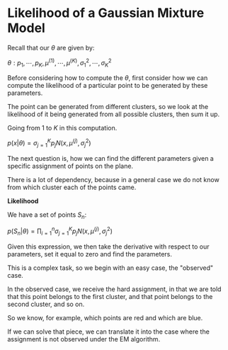 # Likelihood of a Gaussian Mixture Model

Recall that our $θ$ are given by:

$θ: p_1,⋯,p_K, \mu^{(1)},⋯,\mu^{(K)}, \sigma_{1}^2,⋯,\sigma_{K}^2$

Before considering how to compute the $θ$, first consider how we can compute the likelihood of a particular point to be generated by these parameters.

The point can be generated from different clusters, so we look at the likelihood of it being generated from all possible clusters, then sum it up.

Going from $1$ to $K$ in this computation.

$p(x|θ) = \sigma_{j=1}^K p_j N(x, \mu^{(j)}, \sigma_{j}^2)$

The next question is, how we can find the different parameters given a specific assignment of points on the plane.

There is a lot of dependency, because in a general case we do not know from which cluster each of the points came.

**Likelihood**

We have a set of points $S_n$:

$p(S_n|θ) = \prod\nolimits_{i=1}^{n}{} \sigma_{j=1}^K p_j N(x, \mu^{(j)}, \sigma_{j}^2)$

Given this expression, we then take the derivative with respect to our parameters, set it equal to zero and find the parameters.

This is a complex task, so we begin with an easy case, the "observed" case.

In the observed case, we receive the hard assignment, in that we are told that this point belongs to the first cluster, and that point belongs to the second cluster, and so on.

So we know, for example, which points are red and which are blue.

If we can solve that piece, we can translate it into the case where the assignment is not observed under the EM algorithm.
